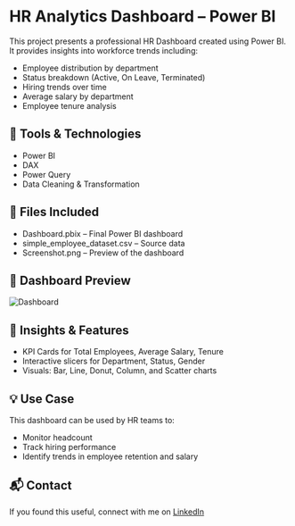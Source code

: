 # HR Analytics Dashboard – Power BI

This project presents a professional HR Dashboard created using Power BI. It provides insights into workforce trends including:

- Employee distribution by department
- Status breakdown (Active, On Leave, Terminated)
- Hiring trends over time
- Average salary by department
- Employee tenure analysis

## 🔧 Tools & Technologies
- Power BI
- DAX
- Power Query
- Data Cleaning & Transformation

## 📁 Files Included
- Dashboard.pbix – Final Power BI dashboard
- simple_employee_dataset.csv – Source data
- Screenshot.png – Preview of the dashboard

## 📸 Dashboard Preview
![Dashboard](dashboard_screenshot.png)

## 📌 Insights & Features
- KPI Cards for Total Employees, Average Salary, Tenure
- Interactive slicers for Department, Status, Gender
- Visuals: Bar, Line, Donut, Column, and Scatter charts

## 💡 Use Case
This dashboard can be used by HR teams to:
- Monitor headcount
- Track hiring performance
- Identify trends in employee retention and salary

## 📬 Contact
If you found this useful, connect with me on [LinkedIn](https://www.linkedin.com/in/vaibhav-ghatmal)
